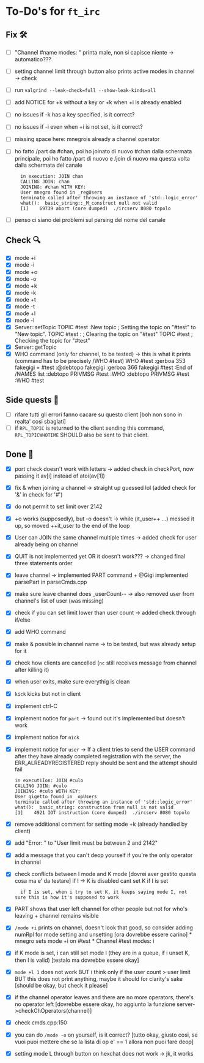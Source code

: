 # To-Do's for `ft_irc`

## Fix 🛠️
- [ ] "Channel #name modes: " printa male, non si capisce niente -> automatico???
- [ ] setting channel limit through button also prints active modes in channel -> check
- [ ] run `valgrind --leak-check=full --show-leak-kinds=all`
- [ ] add NOTICE for +k without a key or +k when +i is already enabled
- [ ] no issues if -k has a key specified, is it correct?
- [ ] no issues if -i even when +i is not set, is it correct?
- [ ] missing space here: mnegrois already a channel operator
- [ ] ho fatto /part da #chan, poi ho joinato di nuovo #chan dalla schermata principale,
		poi ho fatto /part di nuovo e /join di nuovo ma questa volta dalla schermata del canale

		in execution: JOIN chan
		CALLING JOIN: chan
		JOINING: #chan WITH KEY: 
		User mnegro found in _regUsers
		terminate called after throwing an instance of 'std::logic_error'
		what():  basic_string::_M_construct null not valid
		[1]    69739 abort (core dumped)  ./ircserv 8080 topolo
- [ ] penso ci siano dei problemi sul parsing del nome del canale


## Check 🔍
- [x] mode +i
- [x] mode -i
- [x] mode +o
- [x] mode -o
- [x] mode +k
- [x] mode -k
- [x] mode +t
- [x] mode -t
- [x] mode +l
- [x] mode -l
- [x] Server::setTopic
	TOPIC #test :New topic          ; Setting the topic on "#test" to
									"New topic".
	TOPIC #test :                   ; Clearing the topic on "#test"	
	TOPIC #test                     ; Checking the topic for "#test"
- [x] Server::getTopic
- [x] WHO command (only for channel, to be tested) -> this is what it prints (command has to be precisely
	/WHO #test)
	WHO #test
	:gerboa 353 fakegigi = #test :@debtopo  fakegigi 
	:gerboa 366 fakegigi #test :End of /NAMES list
	:debtopo PRIVMSG #test :WHO
	:debtopo PRIVMSG #test :WHO #test

## Side quests 🚥
- [ ] rifare tutti gli errori fanno cacare su questo client [boh non sono in realta' cosi sbaglati]
- [ ] if `RPL_TOPIC` is returned to the client sending this command, `RPL_TOPICWHOTIME` SHOULD also be sent to that client.

## Done 👏
- [x] port check doesn't work with letters						-> added check in checkPort, now passing it av[i] instead of atoi(av[1])
- [x] fix & when joining a channel								 -> straight up guessed lol (added check for '&' in check for '#')
- [x] do not permit to set limit over 2142
- [x] +o works (supposedly), but -o doesn't						-> while (it_user++ ...) messed it up, so moved ++it_user to the end of the loop
- [x] User can JOIN the same channel multiple times				-> added check for user already being on channel
- [x] QUIT is not implemented yet OR it doesn't work???			-> changed final three statements order
- [x] leave channel												-> implemented PART command + @Gigi implemented parsePart in parseCmds.cpp
- [x] make sure leave channel does _userCount--					-> also removed user from channel's list of user (was missing)
- [x] check if you can set limit lower than user count			-> added check through if/else
- [x] add WHO command
- [x] make & possible in channel name							-> to be tested, but was already setup for it
- [x] check how clients are cancelled (`nc` still receives message from channel after killing it)
- [X] when user exits, make sure everythig is clean
- [x] `kick` kicks but not in client
- [x] implement ctrl-C
- [x] implement notice for `part` -> found out it's implemented but doesn't work
- [x] implement notice for `nick`
- [x] implement notice for `user` -> If a client tries to send the USER command after they have already completed registration with the server, the ERR_ALREADYREGISTERED reply should be sent and the attempt should fail

	```
	in executiÍon: JOIN #culo  
	CALLING JOIN: #culo  
	JOINING: #culo WITH KEY:   
	User gigetto found in _opUsers  
	terminate called after throwing an instance of 'std::logic_error'  
	what():  basic_string: construction from null is not valid  
	[1]    4921 IOT instruction (core dumped)  ./ircserv 8080 topolo  
	```
- [x] remove additional comment for setting mode +k (already handled by client)
- [x] add "Error: " to "User limit must be between 2 and 2142"
- [x] add a message that you can't deop yourself if you're the only operator in channel
- [x] check conflicts between I mode and K mode [dovrei aver gestito questa cosa ma e' da testare]
		if I -> K is disabled
		cant set K if I is set

		if I is set, when i try to set K, it keeps saying mode I, not sure this is how it's supposed to work
- [x] PART shows that user left channel for other people but not for who's leaving + channel remains visible
- [x] `/mode +i` prints on channel, doesn't look that good, so consider adding numRpl for mode setting and unsetting [ora dovrebbe essere carino]
		* mnegro sets mode +i on #test
		* Channel #test modes: i
- [x] if K mode is set, i can still set mode I (they are in a queue, if i unset K, then I is valid) [testalo ma dovrebbe essere okay]
- [x] `mode +l 1` does not work BUT i think only if the user count > user limit BUT this does not print anything, maybe it should for clarity's sake [should be okay, but check it please]
- [x] if the channel operator leaves and there are no more operators, there's no operator left [dovrebbe essere okay, ho aggiunto la funzione server->checkChOperators(channel)]
- [x] check cmds.cpp:150
- [x] you can do `/mode -o` on yourself, is it correct? [tutto okay, giusto cosi, se vuoi puoi mettere che se la lista di op e' == 1 allora non puoi fare deop]
- [x] setting mode L through button on hexchat does not work -> jk, it works
